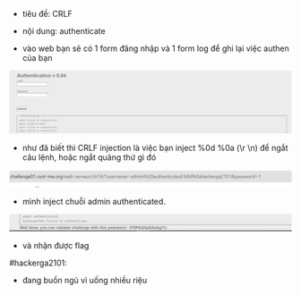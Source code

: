 - tiêu đề: CRLF
- nội dung: authenticate

- vào web bạn sẽ có 1 form đăng nhập và 1 form log để ghi lại việc authen của bạn 

![Alt text](<../image/37.1.png>)

- như đã biết thì CRLF injection là việc bạn inject %0d %0a (\r \n) để ngắt câu lệnh, hoặc ngắt quãng thứ gì đó 

![Alt text](<../image/37.2.png>)

- mình inject chuỗi admin authenticated.

![Alt text](<../image/37.3.png>)

- và nhận được flag 

#hackerga2101: 
- đang buồn ngủ vì uống nhiều riệu 